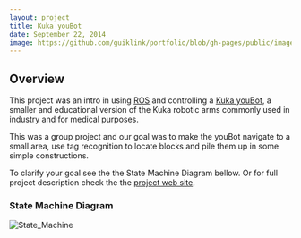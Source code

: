 ```yaml
---
layout: project
title: Kuka youBot
date: September 22, 2014
image: https://github.com/guiklink/portfolio/blob/gh-pages/public/images/youBot.jpg?raw=true
---
```


## Overview
This project was an intro in using [ROS](http://www.ros.org/) and controlling a [Kuka youBot](http://www.kuka-labs.com/en/service_robotics/research_education/youbot/), a smaller and educational version of the Kuka robotic arms commonly used in industry and for medical purposes.

This was a group project and our goal was to make the youBot navigate to a small area, use tag recognition to locate blocks and pile them up in some simple constructions.

To clarify your goal see the the State Machine Diagram bellow. Or for full project description check the the [project web site](http://asbroad.github.io/me_495_final_project/).
  
### State Machine Diagram  
![State_Machine](https://github.com/guiklink/portfolio/blob/gh-pages/public/images/youbot_state_manager.jpg?raw=true)
